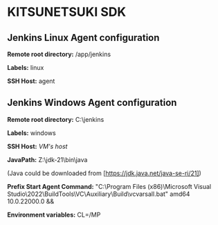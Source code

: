 KITSUNETSUKI SDK
================




Jenkins Linux Agent configuration
---------------------------------

**Remote root directory:** /app/jenkins

**Labels:** linux

**SSH Host:** agent


Jenkins Windows Agent configuration
-----------------------------------

**Remote root directory:** C:\jenkins

**Labels:** windows

**SSH Host:** _VM's host_

**JavaPath:** Z:\jdk-21\bin\java

(Java could be downloaded from [https://jdk.java.net/java-se-ri/21])

**Prefix Start Agent Command:** "C:\Program Files (x86)\Microsoft Visual Studio\2022\BuildTools\VC\Auxiliary\Build\vcvarsall.bat" amd64 10.0.22000.0 &&

**Environment variables:** CL=/MP

